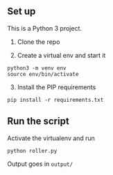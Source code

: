 ## Set up
This is a Python 3 project.

1. Clone the repo

2. Create a virtual env and start it

```
python3 -m venv env
source env/bin/activate
```

3. Install the PIP requirements

```
pip install -r requirements.txt
```

## Run the script
Activate the virtualenv and run

```
python roller.py
```

Output goes in `output/`
